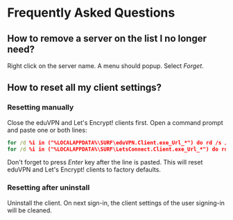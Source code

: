 # Frequently Asked Questions

## How to remove a server on the list I no longer need?
Right click on the server name. A menu should popup. Select _Forget_.

## How to reset all my client settings?

### Resetting manually
Close the eduVPN and Let's Encrypt! clients first. Open a command prompt and paste one or both lines:

```cmd
for /d %i in ("%LOCALAPPDATA%\SURF\eduVPN.Client.exe_Url_*") do rd /s /q "%i"
for /d %i in ("%LOCALAPPDATA%\SURF\LetsConnect.Client.exe_Url_*") do rd /s /q "%i"
```

Don't forget to press _Enter_ key after the line is pasted. This will reset eduVPN and Let's Encrypt! clients to factory defaults.

### Resetting after uninstall
Uninstall the client. On next sign-in, the client settings of the user signing-in will be cleaned.
